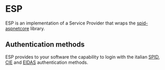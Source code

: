 # ESP

ESP is an implementation of a Service Provider that wraps the [spid-aspnetcore](https://github.com/italia/spid-aspnetcore) library.

## Authentication methods 

ESP provides to your software the capability to login with the italian [SPID](https://www.spid.gov.it/en/), [CIE](https://www.cartaidentita.interno.gov.it/) and [EIDAS](https://eid.gov.it/home) authentication methods.
